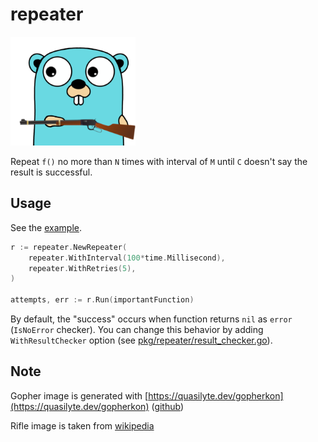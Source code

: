 # repeater

<img src="assets/repeater.png" alt="repeater.png" width="200px"/> <!-- markdownlint-disable MD033 -->

Repeat `f()` no more than `N` times with interval of `M` until `C` doesn't say the result is successful.

## Usage

See the [example](example.go).

```go
r := repeater.NewRepeater(
    repeater.WithInterval(100*time.Millisecond),
    repeater.WithRetries(5),
)

attempts, err := r.Run(importantFunction)
```

By default, the "success" occurs when function returns `nil` as `error` (`IsNoError` checker). You can change this behavior by adding `WithResultChecker` option (see [pkg/repeater/result_checker.go](pkg/repeater/result_checker.go)).

## Note

Gopher image is generated with [https://quasilyte.dev/gopherkon](https://quasilyte.dev/gopherkon) ([github](https://github.com/quasilyte/gopherkon))

Rifle image is taken from [wikipedia](https://en.m.wikipedia.org/wiki/File:Winchester_rifle.svg)
